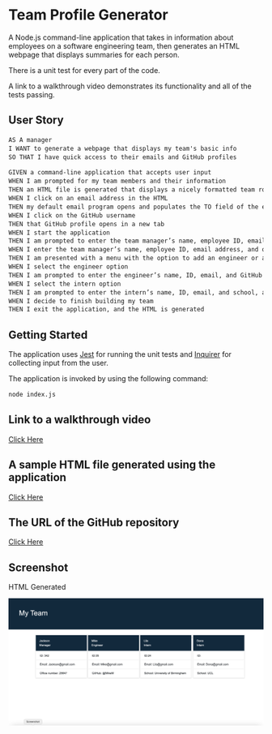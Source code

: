 # Team Profile Generator

A Node.js command-line application that takes in information about employees on a software engineering team, then generates an HTML webpage that displays summaries for each person.

There is a unit test for every part of the code.

A link to a walkthrough video demonstrates its functionality and all of the tests passing.

## User Story

```md
AS A manager
I WANT to generate a webpage that displays my team's basic info
SO THAT I have quick access to their emails and GitHub profiles
```

```md
GIVEN a command-line application that accepts user input
WHEN I am prompted for my team members and their information
THEN an HTML file is generated that displays a nicely formatted team roster based on user input
WHEN I click on an email address in the HTML
THEN my default email program opens and populates the TO field of the email with the address
WHEN I click on the GitHub username
THEN that GitHub profile opens in a new tab
WHEN I start the application
THEN I am prompted to enter the team manager’s name, employee ID, email address, and office number
WHEN I enter the team manager’s name, employee ID, email address, and office number
THEN I am presented with a menu with the option to add an engineer or an intern or to finish building my team
WHEN I select the engineer option
THEN I am prompted to enter the engineer’s name, ID, email, and GitHub username, and I am taken back to the menu
WHEN I select the intern option
THEN I am prompted to enter the intern’s name, ID, email, and school, and I am taken back to the menu
WHEN I decide to finish building my team
THEN I exit the application, and the HTML is generated
```

## Getting Started

The application uses [Jest](https://www.npmjs.com/package/jest) for running the unit tests and [Inquirer](https://www.npmjs.com/package/inquirer) for collecting input from the user.

The application is invoked by using the following command:

```bash
node index.js
```

## Link to a walkthrough video

[Click Here](https://drive.google.com/file/d/1Q9TogEcuLPA-xBz9rjbuW1MttAXK7Hm-/view?usp=sharing)

## A sample HTML file generated using the application

[Click Here](https://drive.google.com/file/d/1MSMDb6LKCVkr2e9yaq05jPC-95nDLe-b/view?usp=sharing)

## The URL of the GitHub repository

[Click Here](https://github.com/andradag/team-profile-generator)

## Screenshot

HTML Generated

<img src="./assets/screenshot.png"/>
